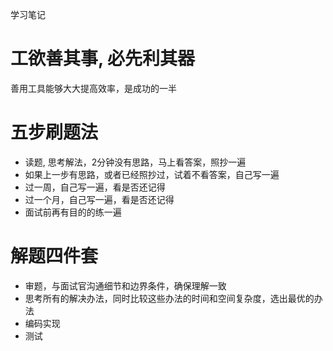 学习笔记

# 工欲善其事, 必先利其器

善用工具能够大大提高效率，是成功的一半

# 五步刷题法

- 读题, 思考解法，2分钟没有思路，马上看答案，照抄一遍
- 如果上一步有思路，或者已经照抄过，试着不看答案，自己写一遍
- 过一周，自己写一遍，看是否还记得
- 过一个月，自己写一遍，看是否还记得
- 面试前再有目的的练一遍

# 解题四件套

- 审题，与面试官沟通细节和边界条件，确保理解一致
- 思考所有的解决办法，同时比较这些办法的时间和空间复杂度，选出最优的办法
- 编码实现
- 测试